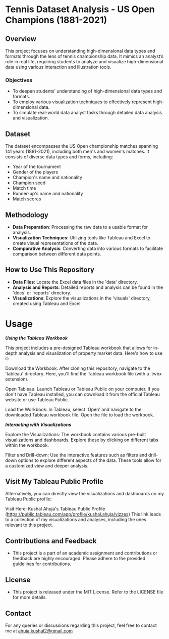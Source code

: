 # Tennis Dataset Analysis - US Open Champions (1881-2021)

## Overview

This project focuses on understanding high-dimensional data types and formats through the lens of tennis championship data. It mimics an analyst’s role in real life, requiring students to analyze and visualize high-dimensional data using various interaction and illustration tools.

### Objectives

- To deepen students' understanding of high-dimensional data types and formats.
- To employ various visualization techniques to effectively represent high-dimensional data.
- To simulate real-world data analyst tasks through detailed data analysis and visualization.

## Dataset

The dataset encompasses the US Open championship matches spanning 141 years (1881-2021), including both men's and women's matches. It consists of diverse data types and forms, including:

- Year of the tournament
- Gender of the players
- Champion's name and nationality
- Champion seed
- Match time
- Runner-up's name and nationality
- Match scores


## Methodology

- **Data Preparation**: Processing the raw data to a usable format for analysis.
- **Visualization Techniques**: Utilizing tools like Tableau and Excel to create visual representations of the data.
- **Comparative Analysis**: Converting data into various formats to facilitate comparison between different data points.

## How to Use This Repository

- **Data Files**: Locate the Excel data files in the 'data' directory.
- **Analysis and Reports**: Detailed reports and analysis can be found in the 'docs' or 'reports' directory.
- **Visualizations**: Explore the visualizations in the 'visuals' directory, created using Tableau and Excel.

# Usage
***Using the Tableau Workbook***

This project includes a pre-designed Tableau workbook that allows for in-depth analysis and visualization of property market data. Here's how to use it:

Download the Workbook: After cloning this repository, navigate to the 'tableau' directory. Here, you'll find the Tableau workbook file (with a .twbx extension).

Open Tableau: Launch Tableau or Tableau Public on your computer. If you don't have Tableau installed, you can download it from the official Tableau website or use Tableau Public.

Load the Workbook: In Tableau, select 'Open' and navigate to the downloaded Tableau workbook file. Open the file to load the workbook.

***Interacting with Visualizations***

Explore the Visualizations: The workbook contains various pre-built visualizations and dashboards. Explore these by clicking on different tabs within the workbook.

Filter and Drill-down: Use the interactive features such as filters and drill-down options to explore different aspects of the data. These tools allow for a customized view and deeper analysis.


## Visit My Tableau Public Profile
Alternatively, you can directly view the visualizations and dashboards on my Tableau Public profile:

Visit Here: Kushal Ahuja's Tableau Public Profile (https://public.tableau.com/app/profile/kushal.ahuja/vizzes)
This link leads to a collection of my visualizations and analyses, including the ones relevant to this project.

## Contributions and Feedback

- This project is a part of an academic assignment and contributions or feedback are highly encouraged. Please adhere to the provided guidelines for contributions.

## License

- This project is released under the MIT License. Refer to the LICENSE file for more details.

## Contact
For any queries or discussions regarding this project, feel free to contact me at ahuja.kushal2@gmail.com


